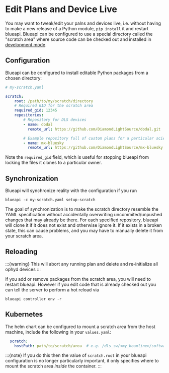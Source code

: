 # Edit Plans and Device Live

You may want to tweak/edit your palns and devices live, i.e. without having to make a new release of a Python module, `pip install` it and restart blueapi. Blueapi can be configured to use a special directory called the "scratch area" where source code can be checked out and installed in [development mode](https://setuptools.pypa.io/en/latest/userguide/development_mode.html).

## Configuration

Blueapi can be configured to install editable Python packages from a chosen directory:

```yaml
# my-scratch.yaml

scratch:
    root: /path/to/my/scratch/directory
    # Required GID for the scratch area
    required_gid: 12345
    repositories:
        # Repository for DLS devices
        - name: dodal
          remote_url: https://github.com/DiamondLightSource/dodal.git

        # Example repository full of custom plans for a particular science technique
        - name: mx-bluesky
          remote_url: https://github.com/DiamondLightSource/mx-bluesky.git
```

Note the `required_gid` field, which is useful for stopping blueapi from locking the files it clones
to a particular owner.

## Synchronization

Blueapi will synchronize reality with the configuration if you run

```
blueapi -c my-scratch.yaml setup-scratch
```

The goal of synchronization is to make the scratch directory resemble the YAML specification without accidentally overwriting uncommited/unpushed changes that may already be there. For each specified repository, blueapi will clone it if it does not exist and otherwise ignore it. If it exists in a broken state, this can cause problems, and you may have to manually delete it from your scratch area. 

## Reloading

:::{warning}
This will abort any running plan and delete and re-initialize all ophyd devices
:::

If you add or remove packages from the scratch area, you will need to restart blueapi. However if you edit code that is already checked out you can tell the server to perform a hot reload via

```
blueapi controller env -r
```

## Kubernetes

The helm chart can be configured to mount a scratch area from the
host machine, include the following in your `values.yaml`:

```yaml 
  scratch:
    hostPath: path/to/scratch/area  # e.g. /dls_sw/<my_beamline>/software/blueapi/scratch
```

:::{note}
If you do this then the value of `scratch.root` in your blueapi configuration is no longer particularly important, it only specifies where to mount the scratch area _inside_ the container.
:::
